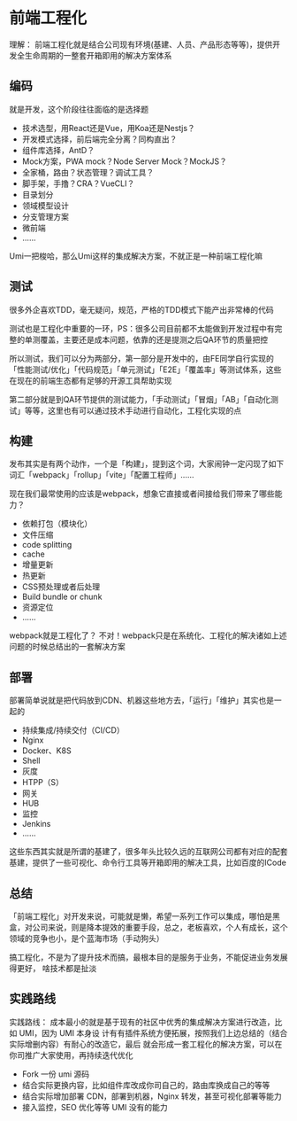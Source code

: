 # 前端工程化

理解： 前端工程化就是结合公司现有环境(基建、人员、产品形态等等)，提供开发全生命周期的一整套开箱即用的解决方案体系

## 编码

就是开发，这个阶段往往面临的是选择题
- 技术选型，用React还是Vue，用Koa还是Nestjs？
- 开发模式选择，前后端完全分离？同构直出？
- 组件库选择，AntD？
- Mock方案，PWA mock？Node Server Mock？MockJS？
- 全家桶，路由？状态管理？调试工具？
- 脚手架，手撸？CRA？VueCLI？
- 目录划分
- 领域模型设计
- 分支管理方案
- 微前端
- ……

Umi一把梭哈，那么Umi这样的集成解决方案，不就正是一种前端工程化嘛

## 测试

很多外企喜欢TDD，毫无疑问，规范，严格的TDD模式下能产出非常棒的代码

测试也是工程化中重要的一环，PS：很多公司目前都不太能做到开发过程中有完整的单测覆盖，主要还是成本问题，依靠的还是提测之后QA环节的质量把控

所以测试，我们可以分为两部分，第一部分是开发中的，由FE同学自行实现的「性能测试/优化」「代码规范」「单元测试」「E2E」「覆盖率」等测试体系，这些在现在的前端生态都有足够的开源工具帮助实现

第二部分就是到QA环节提供的测试能力，「手动测试」「冒烟」「AB」「自动化测试」等等，这里也有可以通过技术手动进行自动化，工程化实现的点

## 构建

发布其实是有两个动作，一个是「构建」，提到这个词，大家闹钟一定闪现了如下词汇「webpack」「rollup」「vite」「配置工程师」……

现在我们最常使用的应该是webpack，想象它直接或者间接给我们带来了哪些能力？

- 依赖打包（模块化）
- 文件压缩
- code splitting
- cache
- 增量更新
- 热更新
- CSS预处理或者后处理
- Build bundle or chunk
- 资源定位
- ……

webpack就是工程化了？ 不对！webpack只是在系统化、工程化的解决诸如上述问题的时候总结出的一套解决方案

## 部署

部署简单说就是把代码放到CDN、机器这些地方去，「运行」「维护」其实也是一起的

- 持续集成/持续交付（CI/CD）
- Nginx
- Docker、K8S
- Shell
- 灰度
- HTPP（S）
- 网关
- HUB
- 监控
- Jenkins
- ……

这些东西其实就是所谓的基建了，很多年头比较久远的互联网公司都有对应的配套基建，提供了一些可视化、命令行工具等开箱即用的解决工具，比如百度的ICode

## 总结

「前端工程化」对开发来说，可能就是懒，希望一系列工作可以集成，哪怕是黑盒，对公司来说，则是降本提效的重要手段，总之，老板喜欢，个人有成长，这个领域的竞争也小，是个蓝海市场（手动狗头）

搞工程化，不是为了提升技术而搞，最根本目的是服务于业务，不能促进业务发展得更好， 啥技术都是扯淡

## 实践路线

实践路线： 成本最小的就是基于现有的社区中优秀的集成解决方案进行改造，比如 UMI，因为 UMI 本身设 计有有插件系统方便拓展，按照我们上边总结的（结合实际增删内容）有耐心的改造它，最后 就会形成一套工程化的解决方案，可以在你司推广大家使用，再持续迭代优化 
- Fork 一份 umi 源码 
- 结合实际更换内容，比如组件库改成你司自己的，路由库换成自己的等等 
- 结合实际增加部署 CDN，部署到机器，Nginx 转发，甚至可视化部署等能力 
- 接入监控，SEO 优化等等 UMI 没有的能力